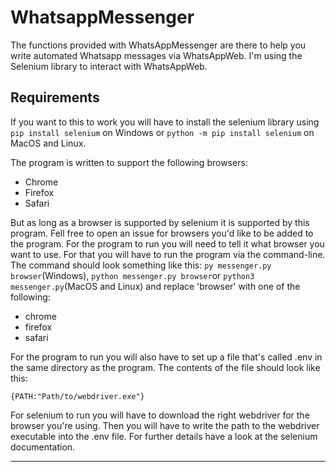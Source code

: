 # WhatsappMessenger
The functions provided with WhatsAppMessenger are there to help you write automated Whatsapp messages via WhatsAppWeb. I'm using the Selenium library to interact with WhatsAppWeb. 

## Requirements
If you want to this to work you will have to install the selenium library using `pip install selenium` on Windows or `python -m pip install selenium` on MacOS and Linux.

The program is written to support the following browsers:
  + Chrome
  + Firefox
  + Safari
 
But as long as a browser is supported by selenium it is supported by this program. Fell free to open an issue for browsers you'd like to be added to the program. For the program to run you will need to tell it what browser you want to use. For that you will have to run the program via the command-line. The command should look something like this: `py messenger.py browser`(Windows), `python messenger.py browser`or `python3 messenger.py`(MacOS and Linux) and replace 'browser' with one of the following:
 + chrome
 + firefox
 + safari
 
For the program to run you will also have to set up a file that's called .env in the same directory as the program. The contents of the file should look like this:
```
{PATH:"Path/to/webdriver.exe"}
```
For selenium to run you will have to download the right webdriver for the browser you're using. Then you will have to write the path to the webdriver executable into the .env file. For further details have a look at the selenium documentation.
***






